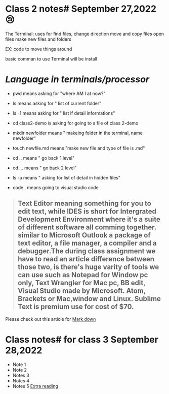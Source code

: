 # Class 2 notes# September 27,2022 :cry:

The Terminal: uses for find files, change direction move and copy files open files 
make new files and folders 

EX: code to move things around 

basic comman to use Terminal will be install

# *Language in terminals/processor*

- pwd means asking for "where AM I at now?"

- ls means asking for " list of current folder"

- ls -1 means asking for " list if detail informations"

- cd class2-demo is asking for going to a file of class 2-demo

- mkdir newfolder means " makeing folder in the terminal, name newfolder"

- touch newfile.md means "make new file and type of file is .md"

- cd .. means " go back 1 level" 
- cd ... means " go back 2 level"
- ls -a means " asking for list of detail in hidden files"

- code . means going to visual studio code 

> ## Text Editor meaning something for you to edit text, while IDES is short for Intergrated Development Environment where it's a suite of different software all comming together. similar to Microsoft Outlook a package of text editor, a file manager, a compiler and a debugger.The during class assignment we have to read an article difference between those two, is there's huge varity of tools we can use such as Notepad for Window pc only, Text Wrangler for Mac pc, BB edit, Visual Studio made by Microsoft. Atom, Brackets or Mac,window and Linux. Sublime Text is premium use for cost of $70.

Please check out this article for [Mark down](https://www.markdownguide.org/basic-syntax/#links)

# Class notes# for class 3 September 28,2022
* Note 1
* Note 2
* Notes 3
* Notes 4
* Notes 5
[Extra reading]()